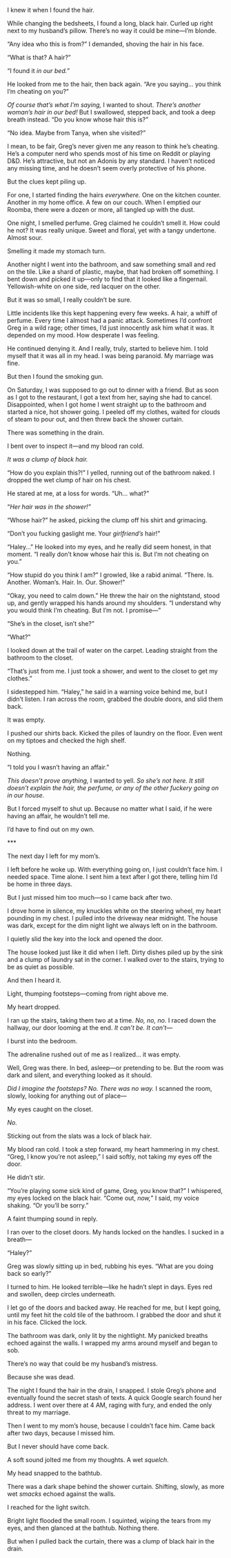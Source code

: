 I knew it when I found the hair.

While changing the bedsheets, I found a long, black hair. Curled up right next to my husband’s pillow. There’s no way it could be mine—I’m blonde.

“Any idea who this is from?” I demanded, shoving the hair in his face.

“What is that? A hair?”

“I found it *in our bed.”*

He looked from me to the hair, then back again. “Are you saying… you think I’m cheating on you?”

*Of course that’s what I’m saying,* I wanted to shout. *There’s another woman’s hair in our bed!* But I swallowed, stepped back, and took a deep breath instead. “Do you know whose hair this is?”

“No idea. Maybe from Tanya, when she visited?”

I mean, to be fair, Greg’s never given me any reason to think he’s cheating. He’s a computer nerd who spends most of his time on Reddit or playing D&D. He’s attractive, but not an Adonis by any standard. I haven’t noticed any missing time, and he doesn’t seem overly protective of his phone.

But the clues kept piling up.

For one, I started finding the hairs *everywhere.* One on the kitchen counter. Another in my home office. A few on our couch. When I emptied our Roomba, there were a dozen or more, all tangled up with the dust.

One night, I smelled perfume. Greg claimed he couldn’t smell it. How could he not? It was really unique. Sweet and floral, yet with a tangy undertone. Almost sour.

Smelling it made my stomach turn. 

Another night I went into the bathroom, and saw something small and red on the tile. Like a shard of plastic, maybe, that had broken off something. I bent down and picked it up—only to find that it looked like a fingernail. Yellowish-white on one side, red lacquer on the other.

But it was so small, I really couldn’t be sure.

Little incidents like this kept happening every few weeks. A hair, a whiff of perfume. Every time I almost had a panic attack. Sometimes I’d confront Greg in a wild rage; other times, I’d just innocently ask him what it was. It depended on my mood. How desperate I was feeling.

He continued denying it. And I really, truly, started to believe him. I told myself that it was all in my head. I was being paranoid. My marriage was fine.

But then I found the smoking gun.

On Saturday, I was supposed to go out to dinner with a friend. But as soon as I got to the restaurant, I got a text from her, saying she had to cancel. Disappointed, when I got home I went straight up to the bathroom and started a nice, hot shower going. I peeled off my clothes, waited for clouds of steam to pour out, and then threw back the shower curtain.

There was something in the drain.

I bent over to inspect it—and my blood ran cold.

*It was a clump of black hair.*

“How do you explain this?!” I yelled, running out of the bathroom naked. I dropped the wet clump of hair on his chest.

He stared at me, at a loss for words. “Uh… what?”

“*Her hair was in the shower!”* 

“Whose hair?” he asked, picking the clump off his shirt and grimacing.

“Don’t you fucking gaslight me. Your *girlfriend’s* hair!”

“Haley…” He looked into my eyes, and he really did seem honest, in that moment. “I really don’t know whose hair this is. But I’m not cheating on you.”

“How stupid do you think I am?” I growled, like a rabid animal. “There. Is. Another. Woman’s. Hair. In. Our. Shower!”

“Okay, you need to calm down.” He threw the hair on the nightstand, stood up, and gently wrapped his hands around my shoulders. “I understand why you would think I’m cheating. But I’m not. I promise—”

“She’s in the closet, isn’t she?”

“What?”

I looked down at the trail of water on the carpet. Leading straight from the bathroom to the closet.

“That’s just from me. I just took a shower, and went to the closet to get my clothes.”

I sidestepped him. “Haley,” he said in a warning voice behind me, but I didn’t listen. I ran across the room, grabbed the double doors, and slid them back.

It was empty.

I pushed our shirts back. Kicked the piles of laundry on the floor. Even went on my tiptoes and checked the high shelf.

Nothing.

“I told you I wasn’t having an affair.”

*This doesn’t prove anything,* I wanted to yell. *So she’s not here. It still doesn’t explain the hair, the perfume, or any of the other fuckery going on in our house.*

But I forced myself to shut up. Because no matter what I said, if he were having an affair, he wouldn’t tell me.

I’d have to find out on my own.

\*\*\*

The next day I left for my mom’s.

I left before he woke up. With everything going on, I just couldn’t face him. I needed space. Time alone. I sent him a text after I got there, telling him I’d be home in three days.

But I just missed him too much—so I came back after two.

I drove home in silence, my knuckles white on the steering wheel, my heart pounding in my chest. I pulled into the driveway near midnight. The house was dark, except for the dim night light we always left on in the bathroom.

I quietly slid the key into the lock and opened the door.

The house looked just like it did when I left. Dirty dishes piled up by the sink and a clump of laundry sat in the corner. I walked over to the stairs, trying to be as quiet as possible.

And then I heard it.

Light, thumping footsteps—coming from right above me.

My heart dropped.

I ran up the stairs, taking them two at a time. *No, no, no.* I raced down the hallway, our door looming at the end. *It can’t be. It can’t—*

I burst into the bedroom.

The adrenaline rushed out of me as I realized… it was empty.

Well, Greg was there. In bed, asleep—or pretending to be. But the room was dark and silent, and everything looked as it should.

*Did I imagine the footsteps? No. There was no way.* I scanned the room, slowly, looking for anything out of place—

My eyes caught on the closet.

*No.*

Sticking out from the slats was a lock of black hair.

My blood ran cold. I took a step forward, my heart hammering in my chest. “Greg, I know you’re not asleep,” I said softly, not taking my eyes off the door.

He didn’t stir.

“You’re playing some sick kind of game, Greg, you know that?” I whispered, my eyes locked on the black hair. “Come out, *now,*” I said, my voice shaking. “Or you’ll be sorry.”

A faint thumping sound in reply.

I ran over to the closet doors. My hands locked on the handles. I sucked in a breath—

“Haley?”

Greg was slowly sitting up in bed, rubbing his eyes. “What are you doing back so early?”

I turned to him. He looked terrible—like he hadn’t slept in days. Eyes red and swollen, deep circles underneath.

I let go of the doors and backed away. He reached for me, but I kept going, until my feet hit the cold tile of the bathroom. I grabbed the door and shut it in his face. Clicked the lock.

The bathroom was dark, only lit by the nightlight. My panicked breaths echoed against the walls. I wrapped my arms around myself and began to sob.

There’s no way that could be my husband’s mistress.

Because she was dead.

The night I found the hair in the drain, I snapped. I stole Greg’s phone and eventually found the secret stash of texts. A quick Google search found her address. I went over there at 4 AM, raging with fury, and ended the only threat to my marriage.

Then I went to my mom’s house, because I couldn’t face him. Came back after two days, because I missed him.

But I never should have come back.

A soft sound jolted me from my thoughts. A wet *squelch.*

My head snapped to the bathtub.

There was a dark shape behind the shower curtain. Shifting, slowly, as more wet *smacks* echoed against the walls.

I reached for the light switch.

Bright light flooded the small room. I squinted, wiping the tears from my eyes, and then glanced at the bathtub. Nothing there.

But when I pulled back the curtain, there was a clump of black hair in the drain.